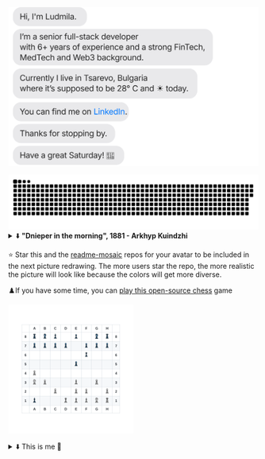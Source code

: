 [![](https://raw.githubusercontent.com/milaabl/milaabl/main/chat.svg)](https://www.linkedin.com/in/ludmila-a-dev/)

<img alt="Snake eating my contributions for breakfast" src="https://raw.githubusercontent.com/milaabl/milaabl-readme/preview/github-contribution-grid-snake.svg" />

<details>
<summary>
  ⬇️ <strong>"Dnieper in the morning", 1881 - Arkhyp Kuindzhi</strong>
</summary>

<img width="49%" src="https://raw.githubusercontent.com/milaabl/readme-mosaic/main/data/input.jpg" alt="Original picture"/>
<img width="49%" src="https://raw.githubusercontent.com/milaabl/readme-mosaic/main/data/output.jpg" alt="Output picture"/>
<img width="70%" src="https://raw.githubusercontent.com/milaabl/readme-mosaic/main/data/output.gif" alt="Output GIF"/>
</details>

⭐ Star this and the [readme-mosaic](https://github.com/milaabl/readme-mosaic) repos for your avatar to be included in the next picture redrawing. The more users star the repo, the more realistic the picture will look like because the colors will get more diverse.

♟️If you have some time, you can [play this open-source chess](https://github.com/milaabl/readme-chess) game

<a href="https://github.com/milaabl/readme-chess/blob/master/README.md"><img src="https://raw.githubusercontent.com/milaabl/readme-chess/master/chess.png" alt="README chess dynamic game preview" width="50%" /></a>

<details>
  <summary>
    ⬇️ This is me 🤫
  </summary>
  <img width="30%" src="https://github.com/milaabl/milaabl/assets/86361434/cf7800f1-4376-41e5-b157-d272210a27c0" alt="Mila Ablis" />
</details>
